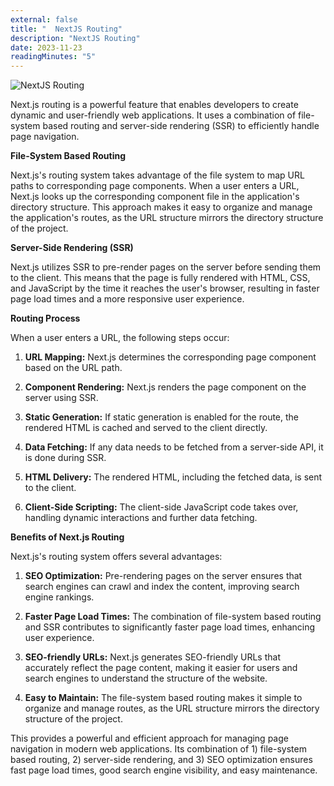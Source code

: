 ```yaml
---
external: false
title: "  NextJS Routing"
description: "NextJS Routing"
date: 2023-11-23
readingMinutes: "5"
---
```


![NextJS Routing](/images/nextjs-routing.jpg)

Next.js routing is a powerful feature that enables developers to create dynamic and user-friendly web applications. It uses a combination of file-system based routing and server-side rendering (SSR) to efficiently handle page navigation.

**File-System Based Routing**

Next.js's routing system takes advantage of the file system to map URL paths to corresponding page components. When a user enters a URL, Next.js looks up the corresponding component file in the application's directory structure. This approach makes it easy to organize and manage the application's routes, as the URL structure mirrors the directory structure of the project.

**Server-Side Rendering (SSR)**

Next.js utilizes SSR to pre-render pages on the server before sending them to the client. This means that the page is fully rendered with HTML, CSS, and JavaScript by the time it reaches the user's browser, resulting in faster page load times and a more responsive user experience.

**Routing Process**

When a user enters a URL, the following steps occur:

1. **URL Mapping:** Next.js determines the corresponding page component based on the URL path.

2. **Component Rendering:** Next.js renders the page component on the server using SSR.

3. **Static Generation:** If static generation is enabled for the route, the rendered HTML is cached and served to the client directly.

4. **Data Fetching:** If any data needs to be fetched from a server-side API, it is done during SSR.

5. **HTML Delivery:** The rendered HTML, including the fetched data, is sent to the client.

6. **Client-Side Scripting:** The client-side JavaScript code takes over, handling dynamic interactions and further data fetching.

**Benefits of Next.js Routing**

Next.js's routing system offers several advantages:

1. **SEO Optimization:** Pre-rendering pages on the server ensures that search engines can crawl and index the content, improving search engine rankings.

2. **Faster Page Load Times:** The combination of file-system based routing and SSR contributes to significantly faster page load times, enhancing user experience.

3. **SEO-friendly URLs:** Next.js generates SEO-friendly URLs that accurately reflect the page content, making it easier for users and search engines to understand the structure of the website.

4. **Easy to Maintain:** The file-system based routing makes it simple to organize and manage routes, as the URL structure mirrors the directory structure of the project.

This provides a powerful and efficient approach for managing page navigation in modern web applications.
Its combination of 1) file-system based routing, 2) server-side rendering, and 3) SEO optimization ensures fast page load times, good search engine visibility, and easy maintenance.
